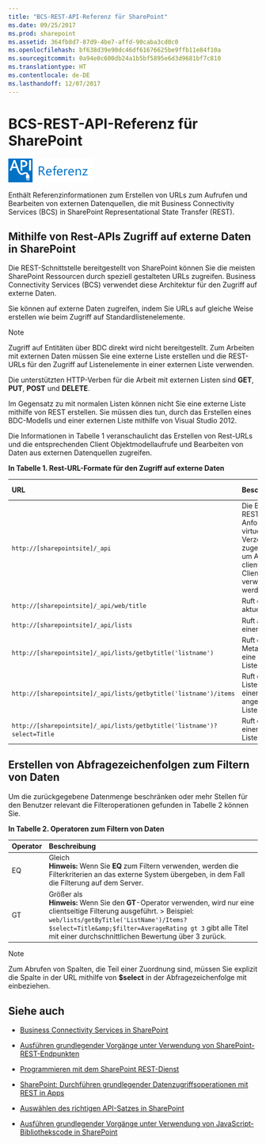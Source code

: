 ```yaml
---
title: "BCS-REST-API-Referenz für SharePoint"
ms.date: 09/25/2017
ms.prod: sharepoint
ms.assetid: 364fb8d7-87d9-4be7-affd-90caba3cd0c0
ms.openlocfilehash: bf638d39e90dc46df61676625be9ffb11e84f10a
ms.sourcegitcommit: 0a94e0c600db24a1b5bf5895e6d3d9681bf7c810
ms.translationtype: HT
ms.contentlocale: de-DE
ms.lasthandoff: 12/07/2017
---
```

# <a name="bcs-rest-api-reference-for-sharepoint"></a>BCS-REST-API-Referenz für SharePoint

  
    
    
![Klassenbibliotheken und -verweise](../images/mod_icon_badge_reference.png)
  
    
    

  
    
    

  
    
    
Enthält Referenzinformationen zum Erstellen von URLs zum Aufrufen und Bearbeiten von externen Datenquellen, die mit Business Connectivity Services (BCS) in SharePoint Representational State Transfer (REST).
## <a name="using-restful-apis-to-access-external-data-in-sharepoint"></a>Mithilfe von Rest-APIs Zugriff auf externe Daten in SharePoint
<a name="bkmk_Overview"> </a>

Die REST-Schnittstelle bereitgestellt von SharePoint können Sie die meisten SharePoint Ressourcen durch speziell gestalteten URLs zugreifen. Business Connectivity Services (BCS) verwendet diese Architektur für den Zugriff auf externe Daten.
  
    
    
Sie können auf externe Daten zugreifen, indem Sie URLs auf gleiche Weise erstellen wie beim Zugriff auf Standardlistenelemente.
  
> [!NOTE]
> Zugriff auf Entitäten über BDC direkt wird nicht bereitgestellt. Zum Arbeiten mit externen Daten müssen Sie eine externe Liste erstellen und die REST-URLs für den Zugriff auf Listenelemente in einer externen Liste verwenden. 
  
    
    

Die unterstützten HTTP-Verben für die Arbeit mit externen Listen sind **GET**, **PUT**, **POST** und **DELETE**.
  
    
    
Im Gegensatz zu mit normalen Listen können nicht Sie eine externe Liste mithilfe von REST erstellen. Sie müssen dies tun, durch das Erstellen eines BDC-Modells und einer externen Liste mithilfe von Visual Studio 2012.
  
    
    
Die Informationen in Tabelle 1 veranschaulicht das Erstellen von Rest-URLs und die entsprechenden Client Objektmodellaufrufe und Bearbeiten von Daten aus externen Datenquellen zugreifen.
  
    
    

**In Tabelle 1. Rest-URL-Formate für den Zugriff auf externe Daten**


|**URL**|**Beschreibung**|**HTTP-Methode**|
|:-----|:-----|:-----|
| `http://[sharepointsite]/_api` <br/> |Die Basis des eine REST-Anforderung. Das virtuelle Verzeichnis _api zugeordnet ist, um Aufrufe client.svc, wo das Clientobjektmodell verwendet werden.  <br/> |GET  <br/> |
| `http://[sharepointsite]/_api/web/title` <br/> |Ruft den Titel des aktuellen Web ab.  <br/> |GET  <br/> |
| `http://[sharepointsite]/_api/lists` <br/> |Ruft alle Listen auf einer Website ab  <br/> |GET  <br/> |
| `http://[sharepointsite]/_api/lists/getbytitle('listname')` <br/> |Ruft die Metadaten für eine angegebene Liste.  <br/> |GET  <br/> |
| `http://[sharepointsite]/_api/lists/getbytitle('listname')/items` <br/> |Ruft die Listenelemente in einer angegebenen Liste ab.  <br/> |GET  <br/> |
| `http://[sharepointsite]/_api/lists/getbytitle('listname')?select=Title` <br/> |Ruft den Titel einer bestimmten Liste ab.  <br/> |GET  <br/> |
   

## <a name="constructing-query-strings-for-filtering-data"></a>Erstellen von Abfragezeichenfolgen zum Filtern von Daten
<a name="bkmk_constructquery"> </a>

Um die zurückgegebene Datenmenge beschränken oder mehr Stellen für den Benutzer relevant die Filteroperationen gefunden in Tabelle 2 können Sie.
  
    
    

**In Tabelle 2. Operatoren zum Filtern von Daten**


|**Operator**|**Beschreibung**|
|:-----|:-----|
|EQ  <br/> |Gleich  <br/> **Hinweis:** Wenn Sie **EQ** zum Filtern verwenden, werden die Filterkriterien an das externe System übergeben, in dem Fall die Filterung auf dem Server.          |
|GT  <br/> |Größer als  <br/> **Hinweis:** Wenn Sie den **GT**-Operator verwenden, wird nur eine clientseitige Filterung ausgeführt. > Beispiel: `web/lists/getByTitle('ListName')/Items?$select=Title&amp;$filter=AverageRating gt 3` gibt alle Titel mit einer durchschnittlichen Bewertung über 3 zurück.          |
   
> [!NOTE]
> Zum Abrufen von Spalten, die Teil einer Zuordnung sind, müssen Sie explizit die Spalte in der URL mithilfe von **$select** in der Abfragezeichenfolge mit einbeziehen.
  
    
    


## <a name="see-also"></a>Siehe auch
<a name="bkmk_AdditionalResources"> </a>


-  [Business Connectivity Services in SharePoint](business-connectivity-services-in-sharepoint.md)
    
  
-  [Ausführen grundlegender Vorgänge unter Verwendung von SharePoint-REST-Endpunkten](http://msdn.microsoft.com/library/e3000415-50a0-426e-b304-b7de18f2f7d9%28Office.15%29.aspx)
    
  
-  [Programmieren mit dem SharePoint REST-Dienst](http://msdn.microsoft.com/library/d4b5c277-ed50-420c-8a9b-860342284b72%28Office.15%29.aspx)
    
  
-  [SharePoint: Durchführen grundlegender Datenzugriffsoperationen mit REST in Apps](http://code.msdn.microsoft.com/SharePoint-Perform-335d925b)
    
  
-  [Auswählen des richtigen API-Satzes in SharePoint](choose-the-right-api-set-in-sharepoint.md)
    
  
-  [Ausführen grundlegender Vorgänge unter Verwendung von JavaScript-Bibliothekscode in SharePoint](http://msdn.microsoft.com/library/29089af8-dbc0-49b7-a1a0-9e311f49c826%28Office.15%29.aspx)
    
  

